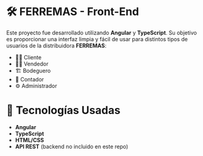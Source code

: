 # 🛠️ FERREMAS - Front-End

Este proyecto fue desarrollado utilizando **Angular** y **TypeScript**. Su objetivo es proporcionar una interfaz limpia y fácil de usar para distintos tipos de usuarios de la distribuidora **FERREMAS**:

- 🧑‍💼 Cliente
- 🧑‍🔧 Vendedor
- 🏗️ Bodeguero
- 💼 Contador
- ⚙️ Administrador

# 🧩 Tecnologías Usadas

- **Angular**
- **TypeScript**
- **HTML/CSS**
- **API REST** (backend no incluido en este repo)
